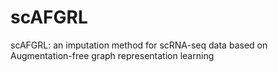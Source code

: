 # scAFGRL
scAFGRL: an imputation method for scRNA-seq data based on Augmentation-free graph representation learning
